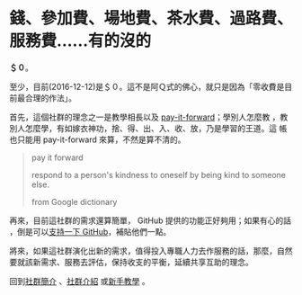 ﻿# 錢、參加費、場地費、茶水費、過路費、服務費……有的沒的

**＄０**。

至少，目前(2016-12-12)是＄０。這不是阿Ｑ式的佛心，就只是因為「零收費是目
前最合理的作法」。

首先，這個社群的理念之一是教學相長以及 [pay-it-forward][1]；學別人怎麼教
，教別人怎麼學，有如嫁衣神功，捨、得、出、入、收、放，乃是學習的王道。這
帳也只能用 pay-it-forward 來算，不然是算不清的。

> pay it forward
>
> respond to a person's kindness to oneself by being kind to someone else.
>
> from Google dictionary

[1]: https://en.wikipedia.org/wiki/Pay_it_forward

再來，目前這社群的需求還算簡單， GitHub 提供的功能正好夠用；如果有心的話
，倒是可以[支持一下 GitHub][2]，補貼他們一點。

[2]: https://help.github.com/articles/upgrading-your-personal-account-from-free-to-paid-with-a-credit-card/

將來，如果這社群演化出新的需求，值得投入專職人力去作服務的話，那麼，自然
要就該新需求、服務去評估，保持收支的平衡，延續共享互助的理念。

回到[社群簡介][3] 、[社群介紹][4] 或[新手教學][5] 。

[3]: README.md
[4]: introduction.md
[5]: onboarding.md
